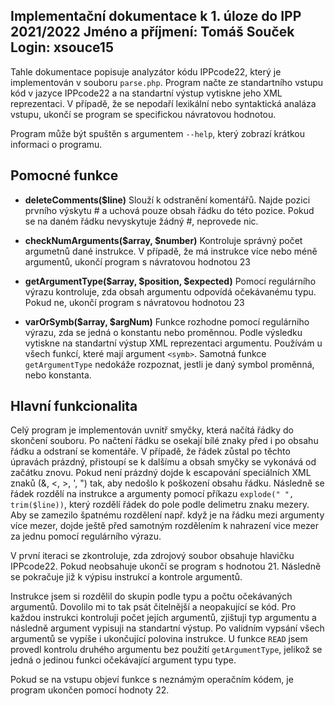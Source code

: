 Implementační dokumentace k 1. úloze do IPP 2021/2022
Jméno a příjmení: Tomáš Souček
Login: xsouce15
---
Tahle dokumentace popisuje analyzátor kódu IPPcode22, který je implementován v souboru `parse.php`. 
Program načte ze standartního vstupu kód v jazyce IPPcode22 a na standartní výstup vytiskne jeho XML reprezentaci. V případě, že se nepodaří lexikální nebo syntaktická analáza vstupu, ukončí se program se specifickou návratovou hodnotou.

Program může být spuštěn s argumentem `--help`, který zobrazí krátkou informaci o programu.

## Pomocné funkce
- **deleteComments($line)**
Slouží k odstranění komentářů. Najde pozici prvního výskytu # a uchová pouze obsah řádku do této pozice. Pokud se na daném řádku nevyskytuje žádný #, neprovede nic.

- **checkNumArguments($array, $number)**
Kontroluje správný počet argumetnů dané instrukce. V případě, že má instrukce více nebo méně argumentů, ukončí program s návratovou hodnotou 23


- **getArgumentType($array, $position, $expected)**
Pomocí regulárního výrazu kontroluje, zda obsah argumentu odpovídá očekávanému typu. Pokud ne, ukončí program s návratovou hodnotou 23

- **varOrSymb($array, $argNum)**
Funkce rozhodne pomocí regulárního výrazu, zda se jedná o konstantu nebo proměnnou. Podle výsledku vytiskne na standartní výstup XML reprezentaci argumentu. Používám u všech funkcí, které mají argument `<symb>`. Samotná funkce `getArgumentType` nedokáže rozpoznat, jestli je daný symbol proměnná, nebo konstanta. 

## Hlavní funkcionalita
Celý program je implementován uvnitř smyčky, která načítá řádky do skončení souboru. Po načtení řádku se osekají bílé znaky před i po obsahu řádku a odstraní se komentáře. V případě, že řádek zůstal po těchto úpravách prázdný, přistoupí se k dalšímu a obsah smyčky se vykonává od začátku znovu. 
Pokud není prázdný dojde k escapování speciálních XML znaků (&, <, >, ', ") tak, aby nedošlo k poškození obsahu řádku. Následně se řádek rozdělí na instrukce a argumenty pomocí příkazu `explode(" ", trim($line))`, který rozdělí řádek do pole podle delimetru znaku mezery. Aby se zamezilo špatnému rozdělení např. když je na řádku mezi argumenty více mezer, dojde ještě před samotným rozdělením k nahrazení vice mezer za jednu pomocí regulárního výrazu.

V první iteraci se zkontroluje, zda zdrojový soubor obsahuje hlavičku IPPcode22. Pokud neobsahuje ukončí se program s hodnotou 21. Následně se pokračuje již k výpisu instrukcí a kontrole argumentů.

Instrukce jsem si rozdělil do skupin podle typu a počtu očekávaných argumentů. Dovolilo mi to tak psát čitelnější a neopakující se kód. Pro každou instrukci kontroluji počet jejích argumentů, zjištuji typ argumentu a následně argument vypisuji na standartní výstup. Po validním vypsání všech argumentů se vypíše i ukončující polovina instrukce. U funkce `READ` jsem provedl kontrolu druhého argumentu bez použití `getArgumentType`, jelikož se jedná o jedinou funkci očekávající argument typu type. 

Pokud se na vstupu objeví funkce s neznámým operačním kódem, je program ukončen pomocí hodnoty 22.